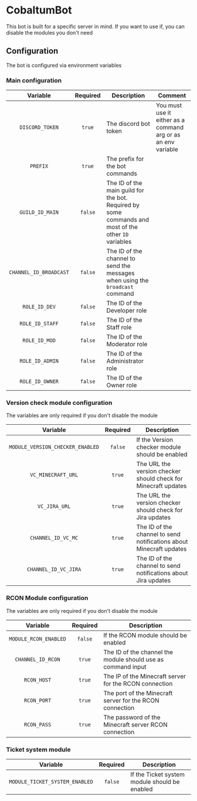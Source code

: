 # CobaltumBot
This bot is built for a specific server in mind. If you want to use if, you can disable the modules you don't need

## Configuration
The bot is configured via environment variables

### Main configuration
| Variable               | Required | Description                      | Comment     |
| :--------------------: | :------: | -------------------------------- | ----------- |
| `DISCORD_TOKEN`        | `true`   | The discord bot token            | You must use it either as a command arg or as an env variable |
| `PREFIX`               | `true`   | The prefix for the bot commands  |
| `GUILD_ID_MAIN`        | `false`  | The ID of the main guild for the bot. Required by some commands and most of the other `ID` variables |
| `CHANNEL_ID_BROADCAST` | `false`  | The ID of the channel to send the messages when using the `broadcast` command |
| `ROLE_ID_DEV`          | `false`  | The ID of the Developer role     |
| `ROLE_ID_STAFF`        | `false`  | The ID of the Staff role         |
| `ROLE_ID_MOD`          | `false`  | The ID of the Moderator role     |
| `ROLE_ID_ADMIN`        | `false`  | The ID of the Administrator role |
| `ROLE_ID_OWNER`        | `false`  | The ID of the Owner role         |

### Version check module configuration
The variables are only required if you don't disable the module

| Variable                         | Required | Description                                                         |
| :------------------------------: | :------: | ------------------------------------------------------------------- |
| `MODULE_VERSION_CHECKER_ENABLED` | `false`  | If the Version checker module should be enabled                     |
| `VC_MINECRAFT_URL`               | `true`   | The URL the version checker should check for Minecraft updates      |
| `VC_JIRA_URL`                    | `true`   | The URL the version checker should check for Jira updates           |
| `CHANNEL_ID_VC_MC`               | `true`   | The ID of the channel to send notifications about Minecraft updates |
| `CHANNEL_ID_VC_JIRA`             | `true`   | The ID of the channel to send notifications about Jira updates      |

### RCON Module configuration
The variables are only required if you don't disable the module

| Variable              | Required | Description                                                  |
| :-------------------: | :------: | ------------------------------------------------------------ |
| `MODULE_RCON_ENABLED` | `false`  | If the RCON module should be enabled                         |
| `CHANNEL_ID_RCON`     | `true`   | The ID of the channel the module should use as command input |
| `RCON_HOST`           | `true`   | The IP of the Minecraft server for the RCON connection       |
| `RCON_PORT`           | `true`   | The port of the Minecraft server for the RCON connection     |
| `RCON_PASS`           | `true`   | The password of the Minecraft server RCON connection         |

### Ticket system module
| Variable                       | Required | Description                                   |
| :----------------------------: | :------: | --------------------------------------------- |
| `MODULE_TICKET_SYSTEM_ENABLED` | `false`  | If the Ticket system module should be enabled |
